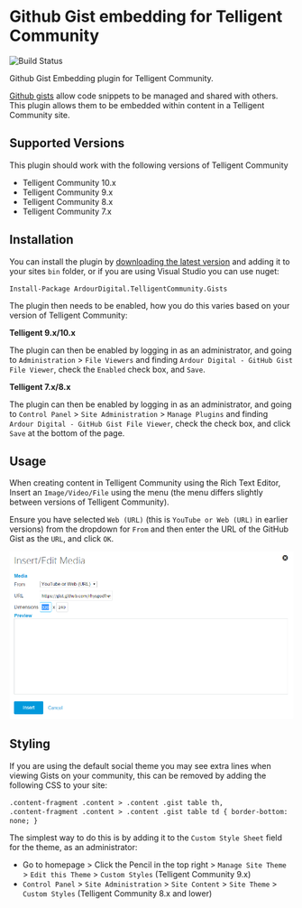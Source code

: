 # Github Gist embedding for Telligent Community

![Build Status](https://ardourdigital.visualstudio.com/_apis/public/build/definitions/8b5ba8e6-4059-46da-8ac1-e2bcf922c889/7/badge)

Github Gist Embedding plugin for Telligent Community.

[Github gists](https://gist.github.com/) allow code snippets to be managed and shared with others. This plugin allows them to be embedded within content in a Telligent Community site.

## Supported Versions
This plugin should work with the following versions of Telligent Community
- Telligent Community 10.x
- Telligent Community 9.x
- Telligent Community 8.x
- Telligent Community 7.x

## Installation

You can install the plugin by [downloading the latest version](https://github.com/ArdourDigital/ArdourDigital.TelligentCommunity.Gists/releases/latest) and adding it to your sites `bin` folder, or if you are using Visual Studio you can use nuget:

```
Install-Package ArdourDigital.TelligentCommunity.Gists
```

The plugin then needs to be enabled, how you do this varies based on your version of Telligent Community:

__Telligent 9.x/10.x__

The plugin can then be enabled by logging in as an administrator, and going to `Administration` > `File Viewers` and finding `Ardour Digital - GitHub Gist File Viewer`, check the `Enabled` check box, and `Save`.

__Telligent 7.x/8.x__

The plugin can then be enabled by logging in as an administrator, and going to `Control Panel` > `Site Administration` > `Manage Plugins` and finding `Ardour Digital - GitHub Gist File Viewer`, check the check box, and click `Save` at the bottom of the page.

## Usage

When creating content in Telligent Community using the Rich Text Editor, Insert an `Image/Video/File` using the menu (the menu differs slightly between versions of Telligent Community).

Ensure you have selected `Web (URL)` (this is `YouTube or Web (URL)` in earlier versions) from the dropdown for `From` and then enter the URL of the GitHub Gist as the `URL`, and click `OK`.

![Example Insert URL form](https://raw.githubusercontent.com/ArdourDigital/ArdourDigital.TelligentCommunity.Gists/master/Assets/GistInsert.PNG)

## Styling

If you are using the default social theme you may see extra lines when viewing Gists on your community, this can be removed by adding the following CSS to your site:

```
.content-fragment .content > .content .gist table th, 
.content-fragment .content > .content .gist table td { border-bottom: none; }
```

The simplest way to do this is by adding it to the `Custom Style Sheet` field for the theme, as an administrator:
- Go to homepage > Click the Pencil in the top right > `Manage Site Theme` > `Edit this Theme` > `Custom Styles` (Telligent Community 9.x)
- `Control Panel` > `Site Administration` > `Site Content` > `Site Theme` > `Custom Styles` (Telligent Community 8.x and lower)
